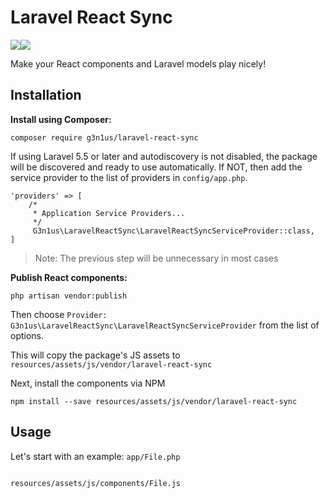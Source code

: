 # Laravel React Sync

<img src="https://upload.wikimedia.org/wikipedia/commons/thumb/3/3d/LaravelLogo.png/212px-LaravelLogo.png"><img src="https://upload.wikimedia.org/wikipedia/commons/thumb/a/a7/React-icon.svg/320px-React-icon.svg.png">

Make your React components and Laravel models play nicely!


## Installation

**Install using Composer:**

```
composer require g3n1us/laravel-react-sync
```

If using Laravel 5.5 or later and autodiscovery is not disabled, the package will be discovered and ready to use automatically. If NOT, then add the service provider to the list of providers in `config/app.php`.

```
'providers' => [
	/*
	 * Application Service Providers...
	 */
	 G3n1us\LaravelReactSync\LaravelReactSyncServiceProvider::class,
]
```
> Note: The previous step will be unnecessary in most cases

**Publish React components:**

```
php artisan vendor:publish
```
Then choose `Provider: G3n1us\LaravelReactSync\LaravelReactSyncServiceProvider` from the list of options.

This will copy the package's JS assets to `resources/assets/js/vendor/laravel-react-sync`

Next, install the components via NPM
```
npm install --save resources/assets/js/vendor/laravel-react-sync
```

## Usage
Let's start with an example:
`app/File.php`
```

```

`resources/assets/js/components/File.js`
```

```


